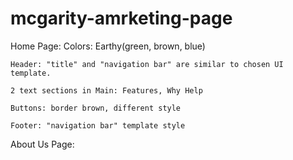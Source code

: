 # mcgarity-amrketing-page

Home Page:
    Colors: Earthy(green, brown, blue)

    Header: "title" and "navigation bar" are similar to chosen UI template.

    2 text sections in Main: Features, Why Help

    Buttons: border brown, different style 

    Footer: "navigation bar" template style

About Us Page:
